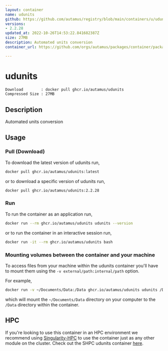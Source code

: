 ```yaml
---
layout: container
name: udunits
github: https://github.com/autamus/registry/blob/main/containers/u/udunits/spack.yaml
versions:
- 2.2.28
updated_at: 2022-10-26T14:53:22.841682387Z
size: 27MB
description: Automated units conversion
container_url: https://github.com/orgs/autamus/packages/container/package/udunits

---
```

# udunits
```bash 
Download        : docker pull ghcr.io/autamus/udunits
Compressed Size : 27MB
```

## Description
Automated units conversion

## Usage
### Pull (Download)
To download the latest version of udunits run,

```bash
docker pull ghcr.io/autamus/udunits:latest
```

or to download a specific version of udunits run,

```bash
docker pull ghcr.io/autamus/udunits:2.2.28
```
### Run
To run the container as an application run,
```bash
docker run --rm ghcr.io/autamus/udunits udunits --version
```

or to run the container in an interactive session run,
```bash
docker run -it --rm ghcr.io/autamus/udunits bash
```

### Mounting volumes between the container and your machine
To access files from your machine within the udunits container you'll have to mount them using the `-v external/path:internal/path` option.

For example,
```bash
docker run -v ~/Documents/Data:/Data ghcr.io/autamus/udunits udunits /Data/myData.csv
```
which will mount the `~/Documents/Data` directory on your computer to the `/Data` directory within the container.

## HPC
If you're looking to use this container in an HPC environment we recommend using [Singularity-HPC](https://singularity-hpc.readthedocs.io) to use the container just as any other module on the cluster. Check out the SHPC udunits container [here](https://singularityhub.github.io/singularity-hpc/r/ghcr.io-autamus-udunits/).
